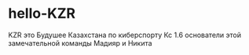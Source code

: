 # hello-KZR
KZR это Будушее Казахстана по киберспорту Кс 1.6 основатели этой замечательной команды
Мадияр и Никита
